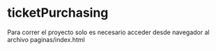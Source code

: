 # ticketPurchasing
Para correr el proyecto solo es necesario acceder desde navegador al archivo paginas/index.html
